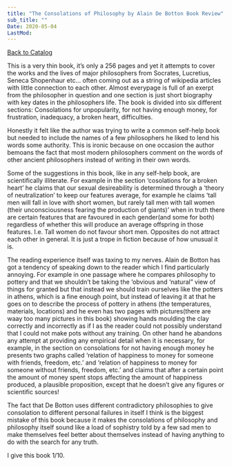 ```yaml
---
title: "The Consolations of Philosophy by Alain De Botton Book Review"
sub_title: ""
Date: 2020-05-04
LastMod:
---
```


[Back to Catalog](https://otaking.xyz/index.html)

This is a very thin book, it’s only a 256 pages and yet it attempts to cover the works and the lives of major philosophers from Socrates, Lucretius, Seneca Shopenhaur etc… often coming out as a string of wikipedia articles with little connection to each other. Almost everypage is full of an exerpt from the philosopher in question and one section is just short biography with key dates in the philosophers life. The book is divided into six different sections: Consolations for unpopularity, for not having enough money, for frustration, inadequacy, a broken heart, difficulties.

Honestly it felt like the author was trying to write a common self-help book but needed to include the names of a few philosophers he liked to lend his words some authority. This is ironic because on one occasion the author bemoans the fact that most modern philosophers comment on the words of other ancient philosophers instead of writing in their own words.

Some of the suggestions in this book, like in any self-help book, are scientifically illiterate. For example in the section ‘cosolations for a broken heart’ he claims that our sexual desireability is determined through a ‘theory of neutralization’ to keep our features average, for example he claims ‘tall men will fall in love with short women, but rarely tall men with tall women (their unconsciousness fearing the production of giants)’ when in truth there are certain features that are favoured in each gender(and some for both) regardless of whether this will produce an average offspring in those features. I.e. Tall women do not favour short men. Opposites do not attract each other in general. It is just a trope in fiction because of how unusual it is.

The reading experience itself was taxing to my nerves. Alain de Botton has got a tendency of speaking down to the reader which I find particularly annoying. For example in one passage where he compares philosophy to pottery and that we shouldn’t be taking the ‘obvious and ‘natural” view of things for granted but that instead we should train ourselves like the potters in athens, which is a fine enough point, but instead of leaving it at that he goes on to describe the process of pottery in athens (the temperatures, materials, locations) and he even has two pages with pictures(there are waay too many pictures in this book) showing hands moulding the clay correctly and incorrectly as if I as the reader could not possibly understand that I could not make pots without any training. On other hand he abandons any attempt at providing any empirical detail when it is necessary, for example, in the section on consolations for not having enough money he presents two graphs called ‘relation of happiness to money for someone with friends, freedom, etc.’ and ‘relation of happiness to money for someone without friends, freedom, etc.’ and claims that after a certain point the amount of money spent stops affecting the amount of happiness produced, a plausible proposition, except that he doesn’t give any figures or scientific sources!

The fact that De Botton uses different contradictory philosophies to give consolation to different personal failures in itself I think is the biggest mistake of this book because it makes the consolations of philosophy and philosophy itself sound like a load of sophistry told by a few sad men to make themselves feel better about themselves instead of having anything to do with the search for any truth.

I give this book 1/10.
